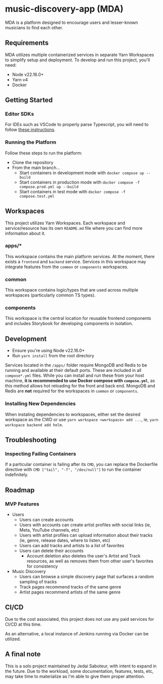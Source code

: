 # music-discovery-app (MDA)

MDA is a platform designed to encourage users and lesser-known musicians to find each other.

## Requirements

MDA utilizes multiple containerized services in separate Yarn Workspaces to simplify setup and deployment. To develop and run this project, you'll need:

- Node v22.16.0+
- Yarn v4
- Docker

## Getting Started

### Editor SDKs

For IDEs such as VSCode to properly parse Typescript, you will need to follow [these instructions](https://yarnpkg.com/getting-started/editor-sdks).

### Running the Platform

Follow these steps to run the platform:

- Clone the repository
- From the main branch...
  - Start containers in development mode with `docker compose up --build`
  - Start containers in production mode with `docker compose -f compose.prod.yml up --build`
  - Start containers in test mode with `docker compose -f compose.test.yml`

## Workspaces

This project utilizes Yarn Workspaces. Each workspace and service/resource has its own `README.md` file where you can find more information about it.

### apps/\*

This workspace contains the main platform services. At the moment, there exists a `frontend` and `backend` service. Services in this workspace may integrate features from the `common` or `components` workspaces.

### common

This workspace contains logic/types that are used across multiple workspaces (particularly common TS types).

### components

This workspace is the central location for reusable frontend components and includes Storybook for developing components in isolation.

## Development

- Ensure you're using Node v22.16.0+
- Run `yarn install` from the root directory

Services located in the `/apps/` folder require MongoDB and Redis to be running and available at their default ports. These are included in all `compose*.yml` files. While you can install and run these from your host machine, **it is recommended to use Docker compose with `compose.yml`**, as this method allows hot reloading for the front and back end. MongoDB and Redis are **not** required for the workspaces in `common` or `components`.

### Installing New Dependencies

When instaling dependencies to workspaces, either set the desired workspace as the CWD or use `yarn workspace <workspace> add ...`, ie, `yarn workspace backend add helm`.

## Troubleshooting

### Inspecting Failing Containers

If a particular container is failing after its `CMD`, you can replace the Dockerfile directive with `CMD ["tail", "-f", "/dev/null"]` to run the container indefinitely.

## Roadmap

### MVP Features

- Users
  - Users can create accounts
  - Users with accounts can create artist profiles with social links (ie, Meta, YouTube channels, etc)
  - Users with artist profiles can upload information about their tracks (ie, genre, release dates, where to listen, etc)
  - Users can add tracks and artists to a list of favorites
  - Users can delete their accounts
    - Account deletion also deletes the user's Artist and Track resources, as well as removes them from other user's favorites for consistency
- Music Discovery
  - Users can browse a simple discovery page that surfaces a random sampling of tracks
  - Track pages recommend tracks of the same genre
  - Artist pages recommend artists of the same genre

## CI/CD

Due to the cost associated, this project does not use any paid services for CI/CD at this time.

As an alternative, a local instance of Jenkins running via Docker can be utilized.

## A final note

This is a solo project maintained by Jedai Saboteur, with intent to expand in the future. Due to the workload, some documentation, features, tests, etc, may take time to materialize as I'm able to give them proper attention.
